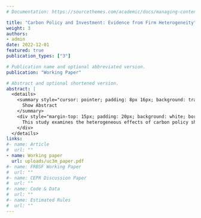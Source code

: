 ```yaml
---
# Documentation: https://sourcethemes.com/academic/docs/managing-content/

title: "Carbon Policy and Investment: Evidence from Firm Heterogeneity"
weight: 3
authors: 
- admin
date: 2022-12-01
featured: true
publication_types: ["3"]

# Publication name and optional abbreviated version.
publication: "Working Paper"

# Abstract and optional shortened version.
abstract: |
  <details>
    <summary style="cursor: pointer; padding: 8px 16px; background: transparent; color: #2c3e50; border: 2px solid #2c3e50; border-radius: 4px; display: inline-block; font-weight: 600;">
      Show Abstract
    </summary>
    <div style="margin-top: 15px; padding: 20px; background: white; border-radius: 4px; box-shadow: 0 2px 4px rgba(0,0,0,0.1); line-height: 1.6;">
      This study examines the heterogeneous effects of carbon policy shocks on firm investment using approximately 2.7 million firm-year observations for non-financial corporations in Germany, France, Italy, and Spain from 2000 to 2018, sourced from the ORBIS database. To identify exogenous policy changes, we used the high-frequency carbon policy shocks developed by Känzig (2021). We then estimate the dynamic effects of these shocks using panel local projections (Jordá (2005); Cloyne et al. (2018)). Our findings reveal that investments adjust both contemporaneously and heterogeneously. Notably, younger, smaller, and more highly leveraged firms show the most significant reduction in investment, both in terms of impact and over the following two years. In contrast, the average responses are similar across broad sectors, a finding consistent with inter-sectoral input-output linkages that diffuse carbon-induced cost changes throughout the production network. However, within the manufacturing sector, non-durable goods industries respond more strongly than durable goods industries. These results map the short-run distribution of adjustment costs from carbon pricing, and can guide the design of complementary policies for vulnerable firms.
    </div>
  </details>
links:
#- name: Article
#  url: ""
- name: Working paper
  url: uploads/uc3m_paper.pdf
#- name: FRBSF Working Paper
#  url: ""
#- name: CEPR Discussion Paper
#  url: ""
#- name: Code & Data
#  url: ""
#- name: Estimated Rules
#  url: ""
---
```


